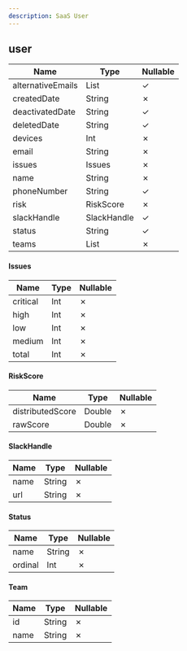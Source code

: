 ```yaml
---
description: SaaS User
---
```

user
----

| **Name**          | **Type**     | **Nullable** |
| ----------------- | ------------ | ------------ |
| alternativeEmails | List<String> | &check;      |
| createdDate       | String       | &cross;      |
| deactivatedDate   | String       | &check;      |
| deletedDate       | String       | &check;      |
| devices           | Int          | &cross;      |
| email             | String       | &cross;      |
| issues            | Issues       | &cross;      |
| name              | String       | &cross;      |
| phoneNumber       | String       | &check;      |
| risk              | RiskScore    | &cross;      |
| slackHandle       | SlackHandle  | &check;      |
| status            | String       | &check;      |
| teams             | List<Team>   | &cross;      |

#### Issues
| **Name** | **Type** | **Nullable** |
| -------- | -------- | ------------ |
| critical | Int      | &cross;      |
| high     | Int      | &cross;      |
| low      | Int      | &cross;      |
| medium   | Int      | &cross;      |
| total    | Int      | &cross;      |

#### RiskScore
| **Name**         | **Type** | **Nullable** |
| ---------------- | -------- | ------------ |
| distributedScore | Double   | &cross;      |
| rawScore         | Double   | &cross;      |

#### SlackHandle
| **Name** | **Type** | **Nullable** |
| -------- | -------- | ------------ |
| name     | String   | &cross;      |
| url      | String   | &cross;      |

#### Status
| **Name** | **Type** | **Nullable** |
| -------- | -------- | ------------ |
| name     | String   | &cross;      |
| ordinal  | Int      | &cross;      |

#### Team
| **Name** | **Type** | **Nullable** |
| -------- | -------- | ------------ |
| id       | String   | &cross;      |
| name     | String   | &cross;      |

